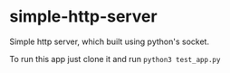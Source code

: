 # simple-http-server
Simple http server, which built using python's socket.

To run this app just clone it and run `python3 test_app.py`
